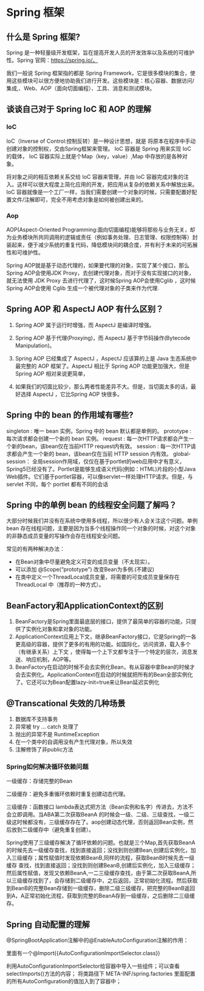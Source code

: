# Spring 框架

## 什么是 Spring 框架?
Spring 是一种轻量级开发框架，旨在提高开发人员的开发效率以及系统的可维护性。Spring 官网：https://spring.io/。

我们一般说 Spring 框架指的都是 Spring Framework，它是很多模块的集合，使用这些模块可以很方便地协助我们进行开发。这些模块是：核心容器、数据访问/集成,、Web、AOP（面向切面编程）、工具、消息和测试模块。

## 谈谈自己对于 Spring IoC 和 AOP 的理解
### IoC
IoC（Inverse of Control:控制反转）是一种设计思想，就是 将原本在程序中手动创建对象的控制权，交由Spring框架来管理。 IoC 容器是 Spring 用来实现 IoC 的载体， IoC 容器实际上就是个Map（key，value）,Map 中存放的是各种对象。

将对象之间的相互依赖关系交给 IoC 容器来管理，并由 IoC 容器完成对象的注入。这样可以很大程度上简化应用的开发，把应用从复杂的依赖关系中解放出来。 IoC 容器就像是一个工厂一样，当我们需要创建一个对象的时候，只需要配置好配置文件/注解即可，完全不用考虑对象是如何被创建出来的。

### Aop

AOP(Aspect-Oriented Programming:面向切面编程)能够将那些与业务无关，却为业务模块所共同调用的逻辑或责任（例如事务处理、日志管理、权限控制等）封装起来，便于减少系统的重复代码，降低模块间的耦合度，并有利于未来的可拓展性和可维护性。

Spring AOP就是基于动态代理的，如果要代理的对象，实现了某个接口，那么Spring AOP会使用JDK Proxy，去创建代理对象，而对于没有实现接口的对象，就无法使用 JDK Proxy 去进行代理了，这时候Spring AOP会使用Cglib ，这时候Spring AOP会使用 Cglib 生成一个被代理对象的子类来作为代理.

## Spring AOP 和 AspectJ AOP 有什么区别？
1. Spring AOP 属于运行时增强，而 AspectJ 是编译时增强。 
2. Spring AOP 基于代理(Proxying)，而 AspectJ 基于字节码操作(Bytecode Manipulation)。

3. Spring AOP 已经集成了 AspectJ ，AspectJ 应该算的上是 Java 生态系统中最完整的 AOP 框架了。AspectJ 相比于 Spring AOP 功能更加强大，但是 Spring AOP 相对来说更简单，

4. 如果我们的切面比较少，那么两者性能差异不大。但是，当切面太多的话，最好选择 AspectJ ，它比Spring AOP 快很多。

## Spring 中的 bean 的作用域有哪些?

singleton : 唯一 bean 实例，Spring 中的 bean 默认都是单例的。
prototype : 每次请求都会创建一个新的 bean 实例。
request : 每一次HTTP请求都会产生一个新的bean，该bean仅在当前HTTP request内有效。
session : 每一次HTTP请求都会产生一个新的 bean，该bean仅在当前 HTTP session 内有效。
global-session： 全局session作用域，仅仅在基于portlet的web应用中才有意义，Spring5已经没有了。Portlet是能够生成语义代码(例如：HTML)片段的小型Java Web插件。它们基于portlet容器，可以像servlet一样处理HTTP请求。但是，与 servlet 不同，每个 portlet 都有不同的会话

## Spring 中的单例 bean 的线程安全问题了解吗？
大部分时候我们并没有在系统中使用多线程，所以很少有人会关注这个问题。单例 bean 存在线程问题，主要是因为当多个线程操作同一个对象的时候，对这个对象的非静态成员变量的写操作会存在线程安全问题。

常见的有两种解决办法：

- 在Bean对象中尽量避免定义可变的成员变量（不太现实）。
- 可以添加 @Scope(“prototype”) 改变Bean为多例.(不建议)
- 在类中定义一个ThreadLocal成员变量，将需要的可变成员变量保存在 ThreadLocal 中（推荐的一种方式）。

## BeanFactory和ApplicationContext的区别

1. BeanFactory是Spring里面最底层的接口，提供了最简单的容器的功能，只提供了实例化对象和拿对象的功能。
2. ApplicationContext应用上下文，继承BeanFactory接口，它是Spring的一各更高级的容器，提供了更多的有用的功能。如国际化，访问资源，载入多个（有继承关系）上下文 ，使得每一个上下文都专注于一个特定的层次，消息发送、响应机制，AOP等。
3. BeanFactory在启动的时候不会去实例化Bean，有从容器中拿Bean的时候才会去实例化。ApplicationContext在启动的时候就把所有的Bean全部实例化了。它还可以为Bean配置lazy-init=true来让Bean延迟实例化

## @Transcational 失效的几种场景

1. 数据库不支持事务
2. 异常被 try ... catch 处理了
3. 抛出的异常不是 RuntimeException
4. 在一个类中的自调用没有产生代理对象，所以失效
5. 注解修饰了非public方法

### Spring如何解决循环依赖问题

一级缓存：存储完整的Bean

二级缓存：避免多重循环依赖时重复创建动态代理。

三级缓存：函数接口 lambda表达式把方法（Bean实例和名字）传进去，方法不会立即调用。当ABA第二次获取BeanA 的时候会一级、二级、三级查找，一级二级这时候都没有，三级缓存存在了。aop创建动态代理，否则返回Bean实例，然后放到二级缓存中（避免重复创建）。

Spring使用了三级缓存解决了循环依赖的问题。也就是三个Map,首先获取BeanA的时候先去一级缓存查找，找到直接返回；没找到则创建Bean,创建后实例化，加入三级缓存；属性赋值时发现依赖BeanB,同样的流程，获取BeanB时候先去一级缓存 查找，找到直接返回；没找到则创建BeanB,创建后实例化，加入三级缓存；然后属性赋值，发现又依赖BeanA,一二三级缓存查找，由于第二次获取BeanA,所以三级缓存找到了，会存储到二级缓存中，之后返回，正常初始化流程。然后获取到BeanB的完整Bean存储到一级缓存，删除二级三级缓存，把完整的BeanB返回到A，A正常初始化流程，获取到完整的BeanA存到一级缓存，之后删除二三级缓存。

## Spring 自动配置的理解

@SpringBootApplication注解中的@EnableAutoConfiguration注解的作用：

里面有一个@Import({AutoConfigurationImportSelector.class})

利用AutoConfigurationImportSelector给容器中导入一些组件；可以查看selectImports()方法的内容；
将类路径下 META-INF/spring.factories 里面配置的所有AutoConfiguration的值加入到了容器中；

